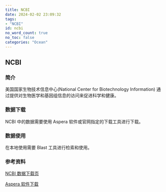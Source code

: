 ```yaml
---
title: NCBI
date: 2024-02-02 23:09:32
tags:
- "NCBI"
id: ncbi
no_word_count: true
no_toc: false
categories: "Ocean"
---
```


## NCBI 

### 简介

美国国家生物技术信息中心(National Center for Biotechnology Information) 通过提供对生物医学和基因组信息的访问来促进科学和健康。

### 数据下载

NCBI 中的数据需要使用 Aspera 软件或官网指定的下载工具进行下载。

### 数据使用

在本地使用需要 Blast 工具进行检索和使用。

### 参考资料

[NCBI 数据下载页](https://www.ncbi.nlm.nih.gov/home/download/)

[Aspera 软件下载](https://www.ibm.com/products/aspera/downloads)
